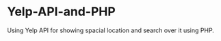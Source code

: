 Yelp-API-and-PHP
================

Using Yelp API for showing spacial location and search over it using PHP.

